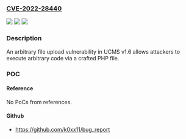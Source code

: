 ### [CVE-2022-28440](https://cve.mitre.org/cgi-bin/cvename.cgi?name=CVE-2022-28440)
![](https://img.shields.io/static/v1?label=Product&message=n%2Fa&color=blue)
![](https://img.shields.io/static/v1?label=Version&message=n%2Fa&color=blue)
![](https://img.shields.io/static/v1?label=Vulnerability&message=n%2Fa&color=brighgreen)

### Description

An arbitrary file upload vulnerability in UCMS v1.6 allows attackers to execute arbitrary code via a crafted PHP file.

### POC

#### Reference
No PoCs from references.

#### Github
- https://github.com/k0xx11/bug_report

